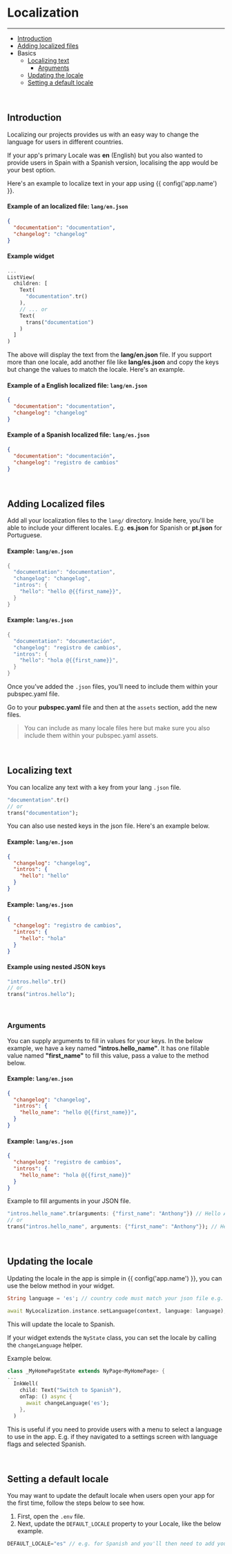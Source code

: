# Localization

---

<a name="section-1"></a>
- [Introduction](#introduction "Introduction to localization")
- [Adding localized files](#adding-localized-files "Adding localized files")
- Basics
  - [Localizing text](#localizing-text "Localizing text")
    - [Arguments](#arguments "Arguments")
  - [Updating the locale](#updating-the-locale "Updating the locale")
  - [Setting a default locale](#setting-a-default-locale "Settings a default locale")


<div id="introduction"></div>
<br>

## Introduction

Localizing our projects provides us with an easy way to change the language for users in different countries. 

If your app's primary Locale was **en** (English) but you also wanted to provide users in Spain with a Spanish version, localising the app would be your best option.

Here's an example to localize text in your app using {{ config('app.name') }}.

#### Example of an localized file: `lang/en.json`
``` json
{
  "documentation": "documentation",
  "changelog": "changelog"
}
```
#### Example widget
``` dart
...
ListView(
  children: [
    Text(
      "documentation".tr()
    ),
    // ... or
    Text(
      trans("documentation")
    )
  ]
)
```

The above will display the text from the <b>lang/en.json</b> file. If you support more than one locale, add another file like <b>lang/es.json</b> and copy the keys but change the values to match the locale.
Here's an example.
#### Example of a English localized file: `lang/en.json`
``` json
{
  "documentation": "documentation",
  "changelog": "changelog"
}
```
#### Example of a Spanish localized file: `lang/es.json`
``` json
{
  "documentation": "documentación",
  "changelog": "registro de cambios"
}
```

<div id="adding-localized-files"></div>
<br>

## Adding Localized files

Add all your localization files to the `lang/` directory. Inside here, you'll be able to include your different locales. E.g. <b>es.json</b> for Spanish or <b>pt.json</b> for Portuguese.

#### Example: `lang/en.json`
``` dart
{
  "documentation": "documentation",
  "changelog": "changelog",
  "intros": {
    "hello": "hello @{{first_name}}",
  }
}
```

#### Example: `lang/es.json`
``` dart
{
  "documentation": "documentación",
  "changelog": "registro de cambios",
  "intros": {
    "hello": "hola @{{first_name}}",
  }
}
```


Once you’ve added the  `.json` files, you’ll need to include them within your pubspec.yaml file.

Go to your **pubspec.yaml** file and then at the `assets` section, add the new files.

> You can include as many locale files here but make sure you also include them within your pubspec.yaml assets.


<div id="localizing-text"></div>
<br>

## Localizing text

You can localize any text with a key from your lang `.json` file.

``` dart 
"documentation".tr()
// or
trans("documentation");
```

You can also use nested keys in the json file. Here's an example below.

#### Example: `lang/en.json`
``` json
{
  "changelog": "changelog",
  "intros": {
    "hello": "hello"
  }
}
```

#### Example: `lang/es.json`
``` json
{
  "changelog": "registro de cambios",
  "intros": {
    "hello": "hola"    
  }
}
```
#### Example using nested JSON keys
``` dart 
"intros.hello".tr()
// or
trans("intros.hello");
```

<div id="arguments"></div>
<br>

### Arguments

You can supply arguments to fill in values for your keys. In the below example, we have a key named **"intros.hello_name"**. It has one fillable value named **"first_name"** to fill this value, pass a value to the method below.

#### Example: `lang/en.json`
``` json
{
  "changelog": "changelog",
  "intros": {
    "hello_name": "hello @{{first_name}}",
  }
}
```

#### Example: `lang/es.json`
``` json
{
  "changelog": "registro de cambios",
  "intros": {
    "hello_name": "hola @{{first_name}}"
  }
}
```

Example to fill arguments in your JSON file.
``` dart 
"intros.hello_name".tr(arguments: {"first_name": "Anthony"}) // Hello Anthony
// or
trans("intros.hello_name", arguments: {"first_name": "Anthony"}); // Hello Anthony
```

<div id="updating-the-locale"></div>
<br>

## Updating the locale

Updating the locale in the app is simple in {{ config('app.name') }}, you can use the below method in your widget.

``` dart
String language = 'es'; // country code must match your json file e.g. pt.json would be 'pt

await NyLocalization.instance.setLanguage(context, language: language); // Switches language
```

This will update the locale to Spanish.

If your widget extends the `NyState` class, you can set the locale by calling the `changeLanguage` helper.

Example below.

```dart 
class _MyHomePageState extends NyPage<MyHomePage> {
...
  InkWell(
    child: Text("Switch to Spanish"), 
    onTap: () async {
      await changeLanguage('es');
    },
  )
```

This is useful if you need to provide users with a menu to select a language to use in the app. 
E.g. if they navigated to a settings screen with language flags and selected Spanish. 


<div id="setting-a-default-locale"></div>
<br>

## Setting a default locale

You may want to update the default locale when users open your app for the first time, follow the steps below to see how.
1. First, open the `.env` file.
2. Next, update the `DEFAULT_LOCALE` property to your Locale, like the below example.

``` dart
DEFAULT_LOCALE="es" // e.g. for Spanish and you'll then need to add your new .json file in /lang/es.json
```
